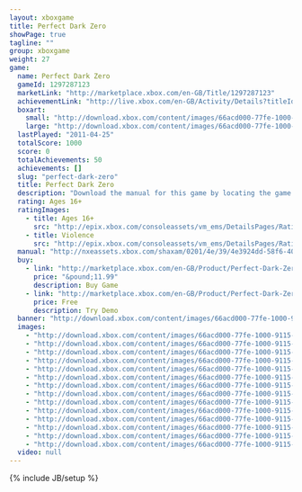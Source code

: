 ```yaml
---
layout: xboxgame
title: Perfect Dark Zero
showPage: true
tagline: ""
group: xboxgame
weight: 27
game: 
  name: Perfect Dark Zero
  gameId: 1297287123
  marketLink: "http://marketplace.xbox.com/en-GB/Title/1297287123"
  achievementLink: "http://live.xbox.com/en-GB/Activity/Details?titleId=1297287123"
  boxart: 
    small: "http://download.xbox.com/content/images/66acd000-77fe-1000-9115-d8024d5307d3/2057/boxartsm.jpg"
    large: "http://download.xbox.com/content/images/66acd000-77fe-1000-9115-d8024d5307d3/2057/boxartlg.jpg"
  lastPlayed: "2011-04-25"
  totalScore: 1000
  score: 0
  totalAchievements: 50
  achievements: []
  slug: "perfect-dark-zero"
  title: Perfect Dark Zero
  description: "Download the manual for this game by locating the game on http://marketplace.xbox.com and selecting &ldquo;See Game Manual&quot;. 2020. Corporations Control Everything. Everyone. Everywhere. With One Exception. There are no refunds for this item. For more information, see www.xbox.com/live/accounts."
  rating: Ages 16+
  ratingImages: 
    - title: Ages 16+
      src: "http://epix.xbox.com/consoleassets/vm_ems/DetailsPages/RatingSystemID/14/default/Values/14004.png"
    - title: Violence
      src: "http://epix.xbox.com/consoleassets/vm_ems/DetailsPages/RatingSystemID/14/default/Descriptors/14005.png"
  manual: "http://nxeassets.xbox.com/shaxam/0201/4e/39/4e3924dd-58f6-40f6-a66b-b3e31796936e.PDF?v=1#perfectdark"
  buy: 
    - link: "http://marketplace.xbox.com/en-GB/Product/Perfect-Dark-Zero/66acd000-77fe-1000-9115-d8024d5307d3?purchase=1&amp;DownloadType=Game"
      price: "&pound;11.99"
      description: Buy Game
    - link: "http://marketplace.xbox.com/en-GB/Product/Perfect-Dark-Zero/66acd000-77fe-1000-9115-d8024d5307d3?purchase=1&amp;DownloadType=GameDemo"
      price: Free
      description: Try Demo
  banner: "http://download.xbox.com/content/images/66acd000-77fe-1000-9115-d8024d5307d3/1033/banner.png"
  images: 
    - "http://download.xbox.com/content/images/66acd000-77fe-1000-9115-d8024d5307d3/1033/screenlg1.jpg"
    - "http://download.xbox.com/content/images/66acd000-77fe-1000-9115-d8024d5307d3/1033/screenlg2.jpg"
    - "http://download.xbox.com/content/images/66acd000-77fe-1000-9115-d8024d5307d3/1033/screenlg3.jpg"
    - "http://download.xbox.com/content/images/66acd000-77fe-1000-9115-d8024d5307d3/1033/screenlg4.jpg"
    - "http://download.xbox.com/content/images/66acd000-77fe-1000-9115-d8024d5307d3/1033/screenlg5.jpg"
    - "http://download.xbox.com/content/images/66acd000-77fe-1000-9115-d8024d5307d3/1033/screenlg6.jpg"
    - "http://download.xbox.com/content/images/66acd000-77fe-1000-9115-d8024d5307d3/1033/screenlg7.jpg"
    - "http://download.xbox.com/content/images/66acd000-77fe-1000-9115-d8024d5307d3/1033/screenlg8.jpg"
    - "http://download.xbox.com/content/images/66acd000-77fe-1000-9115-d8024d5307d3/1033/screenlg9.jpg"
    - "http://download.xbox.com/content/images/66acd000-77fe-1000-9115-d8024d5307d3/1033/screenlg10.jpg"
    - "http://download.xbox.com/content/images/66acd000-77fe-1000-9115-d8024d5307d3/1033/screenlg11.jpg"
    - "http://download.xbox.com/content/images/66acd000-77fe-1000-9115-d8024d5307d3/1033/screenlg12.jpg"
    - "http://download.xbox.com/content/images/66acd000-77fe-1000-9115-d8024d5307d3/1033/screenlg13.jpg"
    - "http://download.xbox.com/content/images/66acd000-77fe-1000-9115-d8024d5307d3/1033/screenlg14.jpg"
  video: null
---
```

{% include JB/setup %}